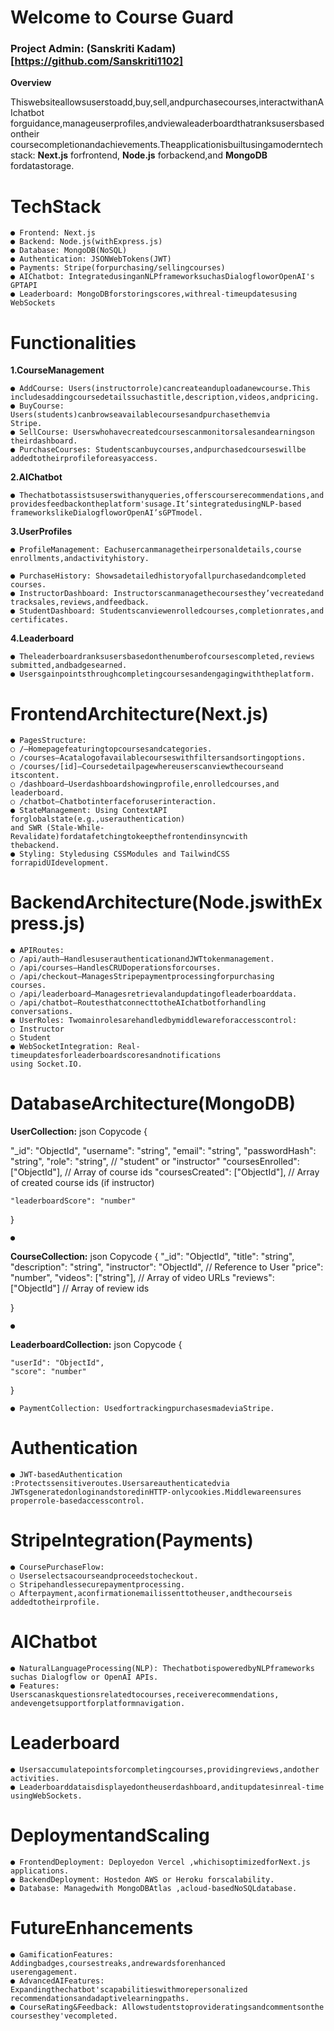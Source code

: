 # Welcome to Course Guard

### Project Admin: (Sanskriti Kadam) [https://github.com/Sanskriti1102]

**Overview**

Thiswebsiteallowsuserstoadd,buy,sell,andpurchasecourses,interactwithanAIchatbot
forguidance,manageuserprofiles,andviewaleaderboardthatranksusersbasedontheir
coursecompletionandachievements.Theapplicationisbuiltusingamoderntechstack:
**Next.js** forfrontend, **Node.js** forbackend,and **MongoDB** fordatastorage.

# TechStack

```
● Frontend: Next.js
● Backend: Node.js(withExpress.js)
● Database: MongoDB(NoSQL)
● Authentication: JSONWebTokens(JWT)
● Payments: Stripe(forpurchasing/sellingcourses)
● AIChatbot: IntegratedusinganNLPframeworksuchasDialogfloworOpenAI's
GPTAPI
● Leaderboard: MongoDBforstoringscores,withreal-timeupdatesusing
WebSockets
```
# Functionalities

**1.CourseManagement**

```
● AddCourse: Users(instructorrole)cancreateanduploadanewcourse.This
includesaddingcoursedetailssuchastitle,description,videos,andpricing.
● BuyCourse: Users(students)canbrowseavailablecoursesandpurchasethemvia
Stripe.
● SellCourse: Userswhohavecreatedcoursescanmonitorsalesandearningson
theirdashboard.
● PurchaseCourses: Studentscanbuycourses,andpurchasedcourseswillbe
addedtotheirprofileforeasyaccess.
```
**2.AIChatbot**

```
● Thechatbotassistsuserswithanyqueries,offerscourserecommendations,and
providesfeedbackontheplatform'susage.It’sintegratedusingNLP-based
frameworkslikeDialogfloworOpenAI’sGPTmodel.
```
**3.UserProfiles**

```
● ProfileManagement: Eachusercanmanagetheirpersonaldetails,course
enrollments,andactivityhistory.
```

```
● PurchaseHistory: Showsadetailedhistoryofallpurchasedandcompleted
courses.
● InstructorDashboard: Instructorscanmanagethecoursesthey’vecreatedand
tracksales,reviews,andfeedback.
● StudentDashboard: Studentscanviewenrolledcourses,completionrates,and
certificates.
```
**4.Leaderboard**

```
● Theleaderboardranksusersbasedonthenumberofcoursescompleted,reviews
submitted,andbadgesearned.
● Usersgainpointsthroughcompletingcoursesandengagingwiththeplatform.
```
# FrontendArchitecture(Next.js)

```
● PagesStructure:
○ /–Homepagefeaturingtopcoursesandcategories.
○ /courses–Acatalogofavailablecourseswithfiltersandsortingoptions.
○ /courses/[id]–Coursedetailpagewhereuserscanviewthecourseand
itscontent.
○ /dashboard–Userdashboardshowingprofile,enrolledcourses,and
leaderboard.
○ /chatbot–Chatbotinterfaceforuserinteraction.
● StateManagement: Using ContextAPI forglobalstate(e.g.,userauthentication)
and SWR (Stale-While-Revalidate)fordatafetchingtokeepthefrontendinsyncwith
thebackend.
● Styling: Styledusing CSSModules and TailwindCSS forrapidUIdevelopment.
```
# BackendArchitecture(Node.jswithExpress.js)

```
● APIRoutes:
○ /api/auth–HandlesuserauthenticationandJWTtokenmanagement.
○ /api/courses–HandlesCRUDoperationsforcourses.
○ /api/checkout–ManagesStripepaymentprocessingforpurchasing
courses.
○ /api/leaderboard–Managesretrievalandupdatingofleaderboarddata.
○ /api/chatbot–RoutesthatconnecttotheAIchatbotforhandling
conversations.
● UserRoles: Twomainrolesarehandledbymiddlewareforaccesscontrol:
○ Instructor
○ Student
● WebSocketIntegration: Real-timeupdatesforleaderboardscoresandnotifications
using Socket.IO.
```

# DatabaseArchitecture(MongoDB)

**UserCollection:**
json
Copycode
{

"_id": "ObjectId",
"username": "string",
"email": "string",
"passwordHash": "string",
"role": "string", // "student" or "instructor"
"coursesEnrolled": ["ObjectId"], // Array of course ids
"coursesCreated": ["ObjectId"], // Array of created course ids (if
instructor)

```
"leaderboardScore": "number"
```
}

```
●
```
**CourseCollection:**
json
Copycode
{
"_id": "ObjectId",
"title": "string",
"description": "string",
"instructor": "ObjectId", // Reference to User
"price": "number",
"videos": ["string"], // Array of video URLs
"reviews": ["ObjectId"] // Array of review ids

}

```
●
```
**LeaderboardCollection:**
json
Copycode
{

```
"userId": "ObjectId",
"score": "number"
```
}

```
● PaymentCollection: UsedfortrackingpurchasesmadeviaStripe.
```

# Authentication

```
● JWT-basedAuthentication :Protectssensitiveroutes.Usersareauthenticatedvia
JWTsgeneratedonloginandstoredinHTTP-onlycookies.Middlewareensures
properrole-basedaccesscontrol.
```
# StripeIntegration(Payments)

```
● CoursePurchaseFlow:
○ Userselectsacourseandproceedstocheckout.
○ Stripehandlessecurepaymentprocessing.
○ Afterpayment,aconfirmationemailissenttotheuser,andthecourseis
addedtotheirprofile.
```
# AIChatbot

```
● NaturalLanguageProcessing(NLP): ThechatbotispoweredbyNLPframeworks
suchas Dialogflow or OpenAI APIs.
● Features: Userscanaskquestionsrelatedtocourses,receiverecommendations,
andevengetsupportforplatformnavigation.
```
# Leaderboard

```
● Usersaccumulatepointsforcompletingcourses,providingreviews,andother
activities.
● Leaderboarddataisdisplayedontheuserdashboard,anditupdatesinreal-time
usingWebSockets.
```
# DeploymentandScaling

```
● FrontendDeployment: Deployedon Vercel ,whichisoptimizedforNext.js
applications.
● BackendDeployment: Hostedon AWS or Heroku forscalability.
● Database: Managedwith MongoDBAtlas ,acloud-basedNoSQLdatabase.
```

# FutureEnhancements

```
● GamificationFeatures: Addingbadges,coursestreaks,andrewardsforenhanced
userengagement.
● AdvancedAIFeatures: Expandingthechatbot'scapabilitieswithmorepersonalized
recommendationsandadaptivelearningpaths.
● CourseRating&Feedback: Allowstudentstoprovideratingsandcommentsonthe
coursesthey'vecompleted.
```

